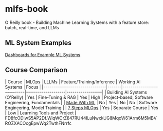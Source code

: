 # mlfs-book
O'Reilly book - Building Machine Learning Systems with a feature store: batch, real-time, and LLMs


## ML System Examples


[Dashboards for Example ML Systems](https://featurestorebook.github.io/mlfs-book/)

## Course Comparison

| Course                         | MLOps | LLLMs             | Feature/Training/Inference | Working AI Systems | Focus |
|--------------------------------|-------|----------------------------|--------------------|------------------|
| Building AI Systems (O'Reilly) | Yes   | Fine-Tuning & RAG | Yes                        | High               | Project-based, Software Engineering, Fundamentals    |
| [Made With ML](https://madewithml.com/)                   | No          | Yes   | No                         | No                 | Software Engineering, Model Training   |
| [7 Steps MLOps](https://www.pauliusztin.me/courses/the-full-stack-7-steps-mlops-framework)            | Yes   | Separate Course    | Yes                        | Low                | Learning Tools and Project    |
FD8fcODIwS5AP2Df.WiqWOrZ847RU44ILuNwxkUG8MqxW61Arm6M5MBVROZXACOcgEpwWq2TwthFNrrfc
